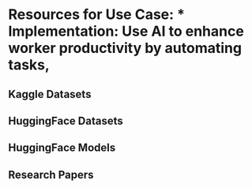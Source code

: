 # Resources for Use Case: * Implementation: Use AI to enhance worker productivity by automating tasks,

## Kaggle Datasets

## HuggingFace Datasets

## HuggingFace Models

## Research Papers
